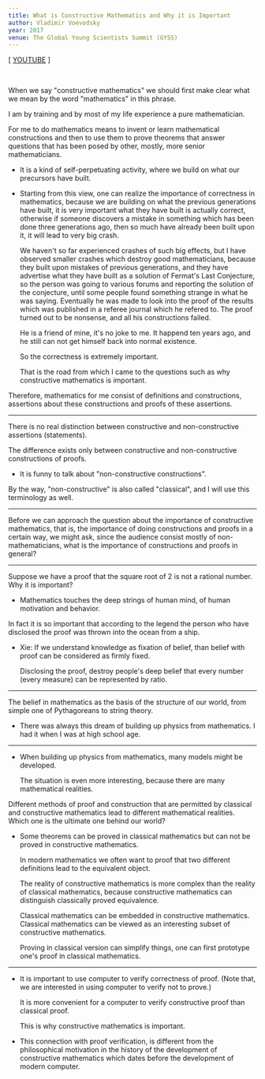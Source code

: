 ```yaml
---
title: What is Constructive Mathematics and Why it is Important
author: Vladimir Voevodsky
year: 2017
venue: The Global Young Scientists Summit (GYSS)
---
```


[ [YOUTUBE](https://www.youtube.com/watch?v=ZVOo7T3GJmI) ]

<br />

When we say "constructive mathematics" we should first make clear
what we mean by the word "mathematics" in this phrase.

I am by training and by most of my life experience a pure mathematician.

For me to do mathematics means to invent or learn mathematical constructions
and then to use them to prove theorems that answer questions
that has been posed by other, mostly, more senior mathematicians.

- It is a kind of self-perpetuating activity,
  where we build on what our precursors have built.

- Starting from this view, one can realize the importance of correctness in mathematics,
  because we are building on what the previous generations have built,
  it is very important what they have built is actually correct,
  otherwise if someone discovers a mistake in something which has been done three generations ago,
  then so much have already been built upon it,
  it will lead to very big crash.

  We haven't so far experienced crashes of such big effects,
  but I have observed smaller crashes which destroy good mathematicians,
  because they built upon mistakes of previous generations,
  and they have advertise what they have built as a solution of Fermat's Last Conjecture,
  so the person was going to various forums and reporting the solution of the conjecture,
  until some people found something strange in what he was saying.
  Eventually he was made to look into the proof of the results
  which was published in a referee journal which he refered to.
  The proof turned out to be nonsense, and all his constructions failed.

  He is a friend of mine, it's no joke to me.
  It happend ten years ago, and he still can not get himself back into normal existence.

  So the correctness is extremely important.

  That is the road from which I came to the questions
  such as why constructive mathematics is important.

Therefore, mathematics for me consist of definitions and constructions,
assertions about these constructions and proofs of these assertions.

------

There is no real distinction between constructive and non-constructive assertions (statements).

The difference exists only between constructive and non-constructive constructions of proofs.

- It is funny to talk about "non-constructive constructions".

By the way, "non-constructive" is also called "classical",
and I will use this terminology as well.

------

Before we can approach the question about the importance of constructive mathematics,
that is, the importance of doing constructions and proofs in a certain way,
we might ask, since the audience consist mostly of non-mathematicians,
what is the importance of constructions and proofs in general?

------

Suppose we have a proof that the square root of 2 is not a rational number.
Why it is important?

- Mathematics touches the deep strings of human mind, of human motivation and behavior.

In fact it is so important that according to the legend
the person who have disclosed the proof
was thrown into the ocean from a ship.

- Xie:
  If we understand knowledge as fixation of belief,
  than belief with proof can be considered as firmly fixed.

  Disclosing the proof, destroy people's deep belief that
  every number (every measure) can be represented by ratio.

------

The belief in mathematics as the basis of the structure of our world,
from simple one of Pythagoreans to string theory.

- There was always this dream of building up physics from mathematics.
  I had it when I was at high school age.

------

- When building up physics from mathematics,
  many models might be developed.

  The situation is even more interesting,
  because there are many mathematical realities.

Different methods of proof and construction that are
permitted by classical and constructive mathematics
lead to different mathematical realities.
Which one is the ultimate one behind our world?

- Some theorems can be proved in classical mathematics
  but can not be proved in constructive mathematics.

  In modern mathematics we often want to proof that
  two different definitions lead to the equivalent object.

  The reality of constructive mathematics is more complex
  than the reality of classical mathematics,
  because constructive mathematics can distinguish
  classically proved equivalence.

  Classical mathematics can be embedded in constructive mathematics.
  Classical mathematics can be viewed as an interesting subset of constructive mathematics.

  Proving in classical version can simplify things,
  one can first prototype one's proof in classical mathematics.

------

- It is important to use computer to verify correctness of proof.
  (Note that, we are interested in using computer to verify not to prove.)

  It is more convenient for a computer to verify constructive proof than classical proof.

  This is why constructive mathematics is important.

- This connection with proof verification,
  is different from the philosophical motivation
  in the history of the development of constructive mathematics
  which dates before the development of modern computer.
